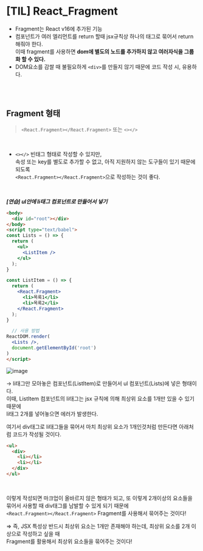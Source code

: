 # [TIL] React_Fragment
- Fragment는 React v16에 추가된 기능
- 컴포넌트가 여러 엘리먼트를 return 할때 jsx규칙상 하나의 태그로 묶어서 return 해줘야 한다.   
  이때 fragment를 사용하면 **dom에 별도의 노드를 추가하지 않고 여러자식을 그룹화 할 수 있다.**
- DOM요소를 감쌀 때 불필요하게 `<div>`를 만들지 않기 때문에 코드 작성 시, 유용하다.

<br />
<br />

## Fragment 형태

> `<React.Fragment></React.Fragment>`
> 또는 
> `<></>`

<br />

- `<></>` 빈태그 형태로 작성할 수 있지만,   
속성 또는 key를 별도로 추가할 수 없고, 아직 지원하지 않는 도구들이 있기 때문에 되도록   
`<React.Fragment></React.Fragment>`으로 작성하는 것이 좋다.

<br />

***[연습] ul안에 li태그 컴포넌트로 만들어서 넣기***
```html
<body>
  <div id="root"></div>
</body>
<script type="text/babel">
const Lists = () => {
  return (
    <ul>
      <ListItem />
    </ul>
  );
}

const ListItem = () => {
  return (
    <React.Fragment>
      <li>목록1</li>
      <li>목록2</li>
    </React.Fragment>
  );
}

  // 사용 방법
ReactDOM.render(
  <Lists />,
  document.getElementById('root')
)
</script>
```
![image](https://user-images.githubusercontent.com/81572770/148407244-85ae8614-b1fe-4dd3-98be-972c3cd5f58f.png)

→ li태그만 모아놓은 컴포넌트(ListItem)로 만들어서 ul 컴포넌트(Lists)에 넣은 형태이다.   
  이때, ListItem 컴포넌트의 li태그는 jsx 규칙에 의해 최상위 요소를 1개만 있을 수 있기 때문에  
  li태그 2개를 넣어놓으면 에러가 발생한다.  

  여기서 div태그로 li태그들을 묶어서 마치 최상위 요소가 1개인것처럼 만든다면 아래처럼 코드가 작성될 것이다.     
  
  ```html
  <ul>
    <div>
      <li></li>
      <li></li>
    </div>
  </ul>
  ```

  <br /> 

  이렇게 작성되면 마크업이 올바르지 않은 형태가 되고, 또 이렇게 2개이상의 요소들을 묶어서 사용할 때 div태그를 남발할 수 있게 되기 때문에  
  `<React.Fragment></React.Fragment>` Fragment를 사용해서 묶어주는 것이다!  

  ⇒ 즉, JSX 특성상 반드시 최상위 요소는 1개만 존재해야 하는데, 최상위 요소를 2개 이상으로 작성하고 싶을 때    
  Fragment를 활용해서 최상위 요소들을 묶어주는 것이다!